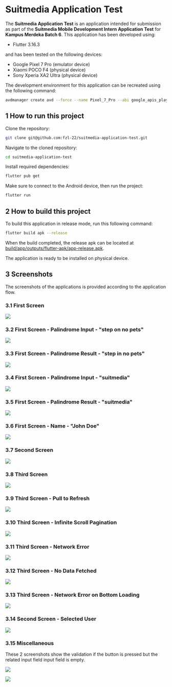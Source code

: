 # Suitmedia Application Test

The **Suitmedia Application Test** is an application intended for submission as part of the **Suitmedia Mobile Development Intern Application Test** for **Kampus Merdeka Batch 6**. This application has been developed using:

- Flutter 3.16.3

and has been tested on the following devices:

* Google Pixel 7 Pro (emulator device)
* Xiaomi POCO F4 (physical device)
* Sony Xperia XA2 Ultra (physical device)

The development environment for this application can be recreated using the following command:

```bash
avdmanager create avd --force --name Pixel_7_Pro --abi google_apis_playstore/x86_64 --package "system-images;android-34;google_apis_playstore;x86_64" --device 30
```

## 1 How to run this project

Clone the repository:

```bash
git clone git@github.com:fzl-22/suitmedia-application-test.git
```

Navigate to the cloned repository:

```bash
cd suitmedia-application-test
```

Install required dependencies:

```bash
flutter pub get
```

Make sure to connect to the Android device, then run the project:

```bash
flutter run
```

## 2 How to build this project

To build this application in release mode, run this following command:

```bash
flutter build apk --release
```

When the build completed, the release apk can be located at [build/app/outputs/flutter-apk/app-release.apk](build/app/outputs/flutter-apk/app-release.apk).

The application is ready to be installed on physical device.

## 3 Screenshots

The screenshots of the applications is provided according to the application flow.

### 3.1 First Screen

![](./assets/screenshots/1-first-screen.jpg)

### 3.2 First Screen - Palindrome Input - "step on no pets"

![](./assets/screenshots/2-first-screen-step-on-no-pets-palindrome.jpg)

### 3.3 First Screen - Palindrome Result - "step in no pets"

![](./assets/screenshots/3-first-screen-pets-on-no-pets-result.jpg)

### 3.4 First Screen - Palindrome Input - "suitmedia"

![](./assets/screenshots/4-first-screen-suitmedia-palindrome.jpg)

### 3.5 First Screen - Palindrome Result - "suitmedia"

![](./assets/screenshots/5-first-screen-suitmedia-result.jpg)

### 3.6 First Screen - Name - "John Doe"

![](./assets/screenshots/6-first-screen-john-doe-name.jpg)

### 3.7 Second Screen

![](./assets/screenshots/7-second-screen.jpg)

### 3.8 Third Screen

![](./assets/screenshots/8-third-screen.jpg)

### 3.9 Third Screen - Pull to Refresh

![](./assets/screenshots/9-third-screen-pull-to-refresh.jpg)

### 3.10 Third Screen - Infinite Scroll Pagination

![](./assets/screenshots/10-third-screen-infinite-scroll-pagination.jpg)

### 3.11 Third Screen - Network Error

![](./assets/screenshots/11-third-screen-network-error.jpg)

### 3.12 Third Screen - No Data Fetched

![](./assets/screenshots/12-third-screen-no-data-fetched.jpg)

### 3.13 Third Screen - Network Error on Bottom Loading 

![](./assets/screenshots/13-third-screen-network-error-bottom-loading.jpg)

### 3.14 Second Screen - Selected User

![](./assets/screenshots/14-second-screen-selected-user.jpg)

### 3.15 Miscellaneous

These 2 screenshots show the validation if the button is pressed but the related input field input field is empty.

![](./assets/screenshots/misc-if-name-empty.jpg)

![](./assets/screenshots/misc-if-palindrome-empty.jpg)

